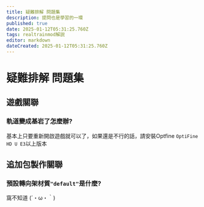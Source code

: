 ```yaml
---
title: 疑難排解 問題集
description: 提問也是學習的一環
published: true
date: 2025-01-12T05:31:25.760Z
tags: realtrainmod解説
editor: markdown
dateCreated: 2025-01-12T05:31:25.760Z
---
```


# 疑難排解 問題集

## 遊戲關聯

### 軌道變成基岩了怎麼辦?
基本上只要重新開啟遊戲就可以了，如果還是不行的話，請安裝Optfine `OptiFine HD U E3`以上版本

## 追加包製作關聯

### 預設轉向架材質`"default"`是什麼?
窩不知道 (´・ω・｀)
